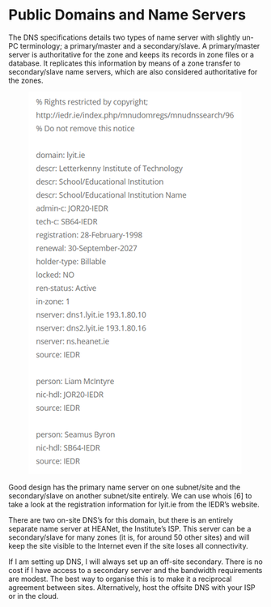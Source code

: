 # Public Domains and Name Servers

The DNS specifications details two types of name server with slightly un-PC terminology; a primary/master and a secondary/slave. A primary/master server is authoritative for the zone and keeps its records in zone files or a database. It replicates this information by means of a zone transfer to secondary/slave name servers, which are also considered authoritative for the zones.&#x20;

<figure><img src="../.gitbook/assets/image (4).png" alt=""><figcaption></figcaption></figure>

Good design has the primary name server on one subnet/site and the secondary/slave on another subnet/site entirely. We can use whois \[6] to take a look at the registration information for lyit.ie from the IEDR’s website.&#x20;

There are two on-site DNS’s for this domain, but there is an entirely separate name server at HEANet, the Institute’s ISP. This server can be a secondary/slave for many zones (it is, for around 50 other sites) and will keep the site visible to the Internet even if the site loses all connectivity.&#x20;

If I am setting up DNS, I will always set up an off-site secondary. There is no cost if I have access to a secondary server and the bandwidth requirements are modest. The best way to organise this is to make it a reciprocal agreement between sites. Alternatively, host the offsite DNS with your ISP or in the cloud.
